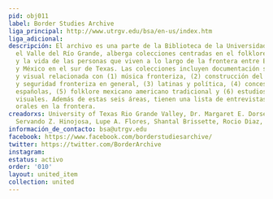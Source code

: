 ```yaml
---
pid: obj011
label: Border Studies Archive
liga_principal: http://www.utrgv.edu/bsa/en-us/index.htm
liga_adicional: 
descripción: El archivo es una parte de la Biblioteca de la Universidad de Texas en
  el Valle del Rí­o Grande, alberga colecciones centradas en el folklore, las historias
  y la vida de las personas que viven a lo largo de la frontera entre Estados Unidos
  y México en el sur de Texas. Las colecciones incluyen documentación sonora, material
  y visual relacionada con (1) música fronteriza, (2) construcción del muro fronterizo
  y seguridad fronteriza en general, (3) latinas y polí­tica, (4) concesiones de tierras
  españolas, (5) folklore mexicano americano tradicional y (6) estudios fronterizos
  visuales. Además de estas seis áreas, tienen una lista de entrevistas de historias
  orales en la frontera.
creadorxs: University of Texas Rio Grande Valley, Dr. Margaret E. Dorsey, Miguel Diaz-Barriga,
  Servando Z. Hinojosa, Lupe A. Flores, Shantal Brissette, Rocio Diaz, Russell Skowronek
información_de_contacto: bsa@utrgv.edu
facebook: https://www.facebook.com/borderstudiesarchive/
twitter: https://twitter.com/BorderArchive
instagram: 
estatus: activo
order: '010'
layout: united_item
collection: united
---
```

